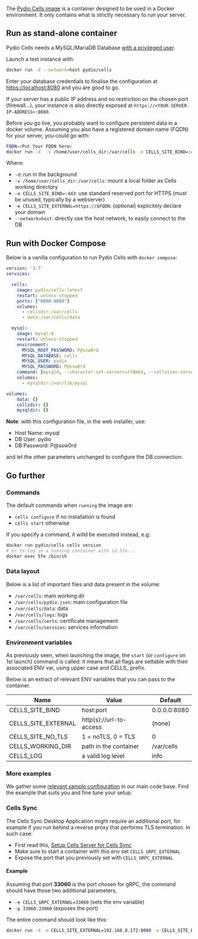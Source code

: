 
The [Pydio Cells image](https://hub.docker.com/r/pydio/cells/) is a container designed to be used in a Docker environment. It only contains what is strictly necessary to run your server.

## Run as stand-alone container

Pydio Cells needs a MySQL/MariaDB Database [with a privileged user](https://pydio.com/en/docs/cells/v4/requirements).

Launch a test instance with:

```sh
docker run -d --network=host pydio/cells
```

Enter your database credentials to finalise the configuration at [https://localhost:8080](https://localhost:8080) and you are good to go.

If your server has a public IP address and no restriction on the chosen port (firewall...), your instance is also directly exposed at `https://<YOUR-SERVER-IP-ADDRESS>:8080`.

Before you go live, you probably want to configure persistent data in a docker volume. Assuming you also have a registered domain name (FQDN) for your server, you could go with:

```sh
FQDN=<Put Your FQDN here>
docker run -d  -v /home/user/cells_dir:/var/cells -e CELLS_SITE_BIND=:443 -e CELLS_SITE_EXTERNAL=https://$FQDN --network=host pydio/cells
```

Where:

- `-d`: run in the background
- `-v /home/user/cells_dir:/var/cells`: mount a local folder as Cells working directory
- `-e CELLS_SITE_BIND=:443`: use standard reserved port for HTTPS (must be unused, typically by a webserver)
- `-e CELLS_SITE_EXTERNAL=https://$FQDN`: (optional) explicitely declare your domain
- `--network=host`: directly use the host network, to easily connect to the DB

## Run with Docker Compose

Below is a vanilla configuration to run Pydio Cells with `docker compose`:

```yaml
version: '3.7'
services:

  cells:
    image: pydio/cells:latest
    restart: unless-stopped
    ports: ["8080:8080"]
    volumes:
      - cellsdir:/var/cells
      - data:/var/cells/data

  mysql:
    image: mysql:8
    restart: unless-stopped
    environment:
      MYSQL_ROOT_PASSWORD: P@ssw0rd
      MYSQL_DATABASE: cells
      MYSQL_USER: pydio
      MYSQL_PASSWORD: P@ssw0rd
    command: [mysqld, --character-set-server=utf8mb4, --collation-server=utf8mb4_unicode_ci]
    volumes:
      - mysqldir:/var/lib/mysql

volumes:
    data: {}
    cellsdir: {}
    mysqldir: {}
```

**Note**: with this configuration file, in the web installer, use:

- Host Name: mysql
- DB User: pydio
- DB Password: P@ssw0rd

and let the other parameters unchanged to configure the DB connection. 

## Go further

### Commands

The default commands when `running` the image are:

- `cells configure` if no installation is found
- `cells start` otherwise

If you specify a command, it willd be executed instead, e.g:

```sh
docker run pydio/cells cells version
# or to log in a running container with id 5fe... 
docker exec 5fe /bin/sh
```

### Data layout

Below is a list of important files and data present in the volume:

- `/var/cells`: main working dir
- `/var/cells/pydio.json`: main configuration file
- `/var/cells/data`: data
- `/var/cells/logs`: logs
- `/var/cells/certs`: certificate management
- `/var/cells/services`: services information

### Environment variables

As previously seen, when launching the image, the `start` (or `configure` on 1st launch) command is called: it means that all flags are settable with their associated ENV var, using upper case and CELLS_ prefix.

Below is an extract of relevant ENV variables that you can pass to the container.

| Name                | Value                   | Default      |
|---------------------|-------------------------|--------------|
| CELLS_SITE_BIND     | host:port               | 0.0.0.0:8080 |
| CELLS_SITE_EXTERNAL | http(s)://url-to-access | (none)       |
| CELLS_SITE_NO_TLS   | 1 = noTLS, 0 = TLS      | 0            |
| CELLS_WORKING_DIR   | path in the container   | /var/cells   |
| CELLS_LOG           | a valid log level       | info         |

### More examples

We gather some [relevant sample configuration](https://github.com/pydio/cells/tree/main/tools/docker/compose) in our main code base. Find the example that suits you and fine tune your setup.

### Cells Sync

The Cells Sync Desktop Application might require an additional port, for example if you run behind a reverse proxy that performs TLS termination. In such case:

- First read this, [Setup Cells Server for Cells Sync](https://pydio.com/en/docs/kb/client-applications/setup-cells-server-cellssync)
- Make sure to start a container with this env set `CELLS_GRPC_EXTERNAL`
- Expose the port that you previously set with `CELLS_GRPC_EXTERNAL`

#### Example

Assuming that port **33060** is the port chosen for gRPC, the command should have those two additional parameters,

- `-e CELLS_GRPC_EXTERNAL=33060` (sets the env variable)
- `-p 33060:33060` (exposes the port)

The entire command should look like this:

```sh
docker run -d -e CELLS_SITE_EXTERNAL=192.168.0.172:8080 -e CELLS_SITE_BIND=192.168.0.172:8080 -e CELLS_GRPC_EXTERNAL=33060 -p 33060:33060 -p 8080:8080 pydio/cells
```
